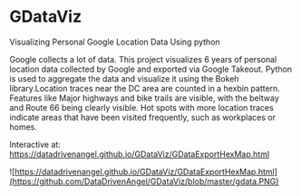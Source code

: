 # GDataViz
Visualizing Personal Google Location Data Using python

Google collects a lot of data. This project visualizes 6 years of personal location data collected by Google and exported via Google Takeout. Python is used to aggregate the data and visualize it using the Bokeh  library.Location traces near the DC area are counted in a hexbin pattern.  Features like Major highways and bike trails are visible, with the beltway and Route 66 being clearly visible.  Hot spots with more location traces indicate areas that have been visited frequently, such as workplaces or homes.

Interactive at: https://datadrivenangel.github.io/GDataViz/GDataExportHexMap.html

![https://datadrivenangel.github.io/GDataViz/GDataExportHexMap.html](https://github.com/DataDrivenAngel/GDataViz/blob/master/gdata.PNG)
